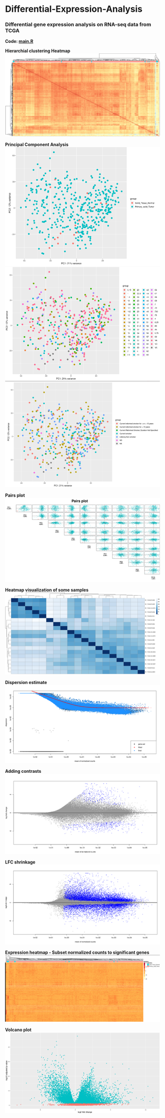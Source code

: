 # Differential-Expression-Analysis
### Differential gene expression analysis on RNA-seq data from TCGA

**Code: [main.R](https://github.com/rushil1904/Differential-Expression-Analysis/blob/main/main.R)**

**Hierarchial clustering Heatmap**
![Hierarchial clustering Heatmap](https://github.com/rushil1904/Differential-Expression-Analysis/blob/main/Heatmap%20clustering%20Heamap_edited.png?raw=true)

**Principal Component Analysis**
![](https://github.com/rushil1904/Differential-Expression-Analysis/blob/main/Principal%20Component%20Analysis(definition).png?raw=true)
![](https://github.com/rushil1904/Differential-Expression-Analysis/blob/main/PCA(Number%20of%20year%20smoked).png?raw=true)
![](https://github.com/rushil1904/Differential-Expression-Analysis/blob/main/PCA(Smoking%20history).png?raw=true)

**Pairs plot**
![](https://github.com/rushil1904/Differential-Expression-Analysis/blob/main/Pairs%20plot.png?raw=true)

**Heatmap visualization of some samples**
![](https://github.com/rushil1904/Differential-Expression-Analysis/blob/main/Heatmap%20visualization-some%20samples.png?raw=true)

**Dispersion estimate**
![](https://github.com/rushil1904/Differential-Expression-Analysis/blob/main/Dispersion%20estimates.png?raw=true)

**Adding contrasts**
![](https://github.com/rushil1904/Differential-Expression-Analysis/blob/main/LFC%20contrasts.png?raw=true)

**LFC shrinkage**
![](https://github.com/rushil1904/Differential-Expression-Analysis/blob/main/LFC%20Shrinkage.png?raw=true)

**Expression heatmap - Subset normalized counts to significant genes**
![](https://github.com/rushil1904/Differential-Expression-Analysis/blob/main/Heatmap%20normalized%20counts%20significant%20genes_edited.png?raw=true)

**Volcano plot**
![](https://github.com/rushil1904/Differential-Expression-Analysis/blob/main/Volcano%20plot.png?raw=true)
